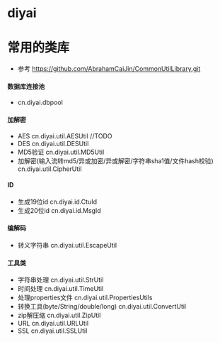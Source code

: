 # diyai
常用的类库
=======
- 参考 https://github.com/AbrahamCaiJin/CommonUtilLibrary.git



#### 数据库连接池  
- cn.diyai.dbpool


#### 加解密
- AES  cn.diyai.util.AESUtil  //TODO
- DES  cn.diyai.util.DESUtil
- MD5验证   cn.diyai.util.MD5Util
- 加解密(输入流转md5/异或加密/异或解密/字符串sha1值/文件hash校验)  cn.diyai.util.CipherUtil


#### ID
- 生成19位id  cn.diyai.id.CtuId
- 生成20位id  cn.diyai.id.MsgId


#### 编解码
- 转义字符串 cn.diyai.util.EscapeUtil


#### 工具类
- 字符串处理 cn.diyai.util.StrUtil
- 时间处理   cn.diyai.util.TimeUtil
- 处理properties文件  cn.diyai.util.PropertiesUtils
- 转换工具(byte/String/double/long)  cn.diyai.util.ConvertUtil
- zip解压缩  cn.diyai.util.ZipUtil
- URL       cn.diyai.util.URLUtil
- SSL    cn.diyai.util.SSLUtil